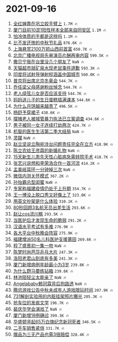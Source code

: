 # 2021-09-16

1. [全红婵靠在巩立姣手臂上](https://s.weibo.com/weibo?q=%23%E5%85%A8%E7%BA%A2%E5%A9%B5%E9%9D%A0%E5%9C%A8%E5%B7%A9%E7%AB%8B%E5%A7%A3%E6%89%8B%E8%87%82%E4%B8%8A%23&Refer=top) `1.7M 🔥`
1. [厦门目前10混1阳性样本全部来自同安区](https://s.weibo.com/weibo?q=%23%E5%8E%A6%E9%97%A8%E7%9B%AE%E5%89%8D10%E6%B7%B71%E9%98%B3%E6%80%A7%E6%A0%B7%E6%9C%AC%E5%85%A8%E9%83%A8%E6%9D%A5%E8%87%AA%E5%90%8C%E5%AE%89%E5%8C%BA%23&Refer=top) `1.1M 🔥`
1. [怕冷体质的手都是这样吗](https://s.weibo.com/weibo?q=%23%E6%80%95%E5%86%B7%E4%BD%93%E8%B4%A8%E7%9A%84%E6%89%8B%E9%83%BD%E6%98%AF%E8%BF%99%E6%A0%B7%E5%90%97%23&Refer=top) `1.1M 🔥`
1. [比不发还惨的中秋节礼品](https://s.weibo.com/weibo?q=%23%E6%AF%94%E4%B8%8D%E5%8F%91%E8%BF%98%E6%83%A8%E7%9A%84%E4%B8%AD%E7%A7%8B%E8%8A%82%E7%A4%BC%E5%93%81%23&Refer=top) `876.6K 🔥`
1. [上海悬赏2100万抓山西前首富](https://s.weibo.com/weibo?q=%23%E4%B8%8A%E6%B5%B7%E6%82%AC%E8%B5%8F2100%E4%B8%87%E6%8A%93%E5%B1%B1%E8%A5%BF%E5%89%8D%E9%A6%96%E5%AF%8C%23&Refer=top) `650.7K 🔥`
1. [北京广播电视局先审演员片酬再审内容](https://s.weibo.com/weibo?q=%23%E5%8C%97%E4%BA%AC%E5%B9%BF%E6%92%AD%E7%94%B5%E8%A7%86%E5%B1%80%E5%85%88%E5%AE%A1%E6%BC%94%E5%91%98%E7%89%87%E9%85%AC%E5%86%8D%E5%AE%A1%E5%86%85%E5%AE%B9%23&Refer=top) `599.5K 🔥`
1. [撒贝宁我在台里没几个朋友了](https://s.weibo.com/weibo?q=%23%E6%92%92%E8%B4%9D%E5%AE%81%E6%88%91%E5%9C%A8%E5%8F%B0%E9%87%8C%E6%B2%A1%E5%87%A0%E4%B8%AA%E6%9C%8B%E5%8F%8B%E4%BA%86%23&Refer=top) `NaN 🔥`
1. [天猫超市就矿泉水现老鼠事件道歉](https://s.weibo.com/weibo?q=%23%E5%A4%A9%E7%8C%AB%E8%B6%85%E5%B8%82%E5%B0%B1%E7%9F%BF%E6%B3%89%E6%B0%B4%E7%8E%B0%E8%80%81%E9%BC%A0%E4%BA%8B%E4%BB%B6%E9%81%93%E6%AD%89%23&Refer=top) `593.3K 🔥`
1. [印度将试射导弹射程涵盖中国城市](https://s.weibo.com/weibo?q=%23%E5%8D%B0%E5%BA%A6%E5%B0%86%E8%AF%95%E5%B0%84%E5%AF%BC%E5%BC%B9%E5%B0%84%E7%A8%8B%E6%B6%B5%E7%9B%96%E4%B8%AD%E5%9B%BD%E5%9F%8E%E5%B8%82%23&Refer=top) `560.0K 🔥`
1. [普京将出席北京冬奥会](https://s.weibo.com/weibo?q=%23%E6%99%AE%E4%BA%AC%E5%B0%86%E5%87%BA%E5%B8%AD%E5%8C%97%E4%BA%AC%E5%86%AC%E5%A5%A5%E4%BC%9A%23&Refer=top) `544.7K 🔥`
1. [乔任梁父母感谢粉丝悼念](https://s.weibo.com/weibo?q=%23%E4%B9%94%E4%BB%BB%E6%A2%81%E7%88%B6%E6%AF%8D%E6%84%9F%E8%B0%A2%E7%B2%89%E4%B8%9D%E6%82%BC%E5%BF%B5%23&Refer=top) `544.7K 🔥`
1. [老人续弦儿女是否应该支持](https://s.weibo.com/weibo?q=%23%E8%80%81%E4%BA%BA%E7%BB%AD%E5%BC%A6%E5%84%BF%E5%A5%B3%E6%98%AF%E5%90%A6%E5%BA%94%E8%AF%A5%E6%94%AF%E6%8C%81%23&Refer=top) `544.7K 🔥`
1. [妈妈送儿子的生日蛋糕插满课本](https://s.weibo.com/weibo?q=%23%E5%A6%88%E5%A6%88%E9%80%81%E5%84%BF%E5%AD%90%E7%9A%84%E7%94%9F%E6%97%A5%E8%9B%8B%E7%B3%95%E6%8F%92%E6%BB%A1%E8%AF%BE%E6%9C%AC%23&Refer=top) `544.6K 🔥`
1. [为什么月饼越来越贵了](https://s.weibo.com/weibo?q=%23%E4%B8%BA%E4%BB%80%E4%B9%88%E6%9C%88%E9%A5%BC%E8%B6%8A%E6%9D%A5%E8%B6%8A%E8%B4%B5%E4%BA%86%23&Refer=top) `496.5K 🔥`
1. [杨舒予穿裙子](https://s.weibo.com/weibo?q=%23%E6%9D%A8%E8%88%92%E4%BA%88%E7%A9%BF%E8%A3%99%E5%AD%90%23&Refer=top) `438.6K 🔥`
1. [摆摊老人被城管暴力执法已立案调查](https://s.weibo.com/weibo?q=%E6%91%86%E6%91%8A%E8%80%81%E4%BA%BA%E8%A2%AB%E5%9F%8E%E7%AE%A1%E6%9A%B4%E5%8A%9B%E6%89%A7%E6%B3%95%E5%B7%B2%E7%AB%8B%E6%A1%88%E8%B0%83%E6%9F%A5&Refer=top) `434.6K 🔥`
1. [男子被同一女子连续打劫两次](https://s.weibo.com/weibo?q=%23%E7%94%B7%E5%AD%90%E8%A2%AB%E5%90%8C%E4%B8%80%E5%A5%B3%E5%AD%90%E8%BF%9E%E7%BB%AD%E6%89%93%E5%8A%AB%E4%B8%A4%E6%AC%A1%23&Refer=top) `424.7K 🔥`
1. [机智的医生生活第二季大结局](https://s.weibo.com/weibo?q=%23%E6%9C%BA%E6%99%BA%E7%9A%84%E5%8C%BB%E7%94%9F%E7%94%9F%E6%B4%BB%E7%AC%AC%E4%BA%8C%E5%AD%A3%E5%A4%A7%E7%BB%93%E5%B1%80%23&Refer=top) `NaN 🔥`
1. [灵媒](https://s.weibo.com/weibo?q=%E7%81%B5%E5%AA%92&Refer=top) `NaN 🔥`
1. [赵立坚说立陶宛涉台问题责任完全在立方](https://s.weibo.com/weibo?q=%23%E8%B5%B5%E7%AB%8B%E5%9D%9A%E8%AF%B4%E7%AB%8B%E9%99%B6%E5%AE%9B%E6%B6%89%E5%8F%B0%E9%97%AE%E9%A2%98%E8%B4%A3%E4%BB%BB%E5%AE%8C%E5%85%A8%E5%9C%A8%E7%AB%8B%E6%96%B9%23&Refer=top) `418.9K 🔥`
1. [陈立农给王彦霖的新婚礼物](https://s.weibo.com/weibo?q=%23%E9%99%88%E7%AB%8B%E5%86%9C%E7%BB%99%E7%8E%8B%E5%BD%A6%E9%9C%96%E7%9A%84%E6%96%B0%E5%A9%9A%E7%A4%BC%E7%89%A9%23&Refer=top) `NaN 🔥`
1. [15天新生儿患先天性心脏病急需转院手术](https://s.weibo.com/weibo?q=%2315%E5%A4%A9%E6%96%B0%E7%94%9F%E5%84%BF%E6%82%A3%E5%85%88%E5%A4%A9%E6%80%A7%E5%BF%83%E8%84%8F%E7%97%85%E6%80%A5%E9%9C%80%E8%BD%AC%E9%99%A2%E6%89%8B%E6%9C%AF%23&Refer=top) `418.7K 🔥`
1. [张艺兴说想和李荣浩合作一首河流](https://s.weibo.com/weibo?q=%23%E5%BC%A0%E8%89%BA%E5%85%B4%E8%AF%B4%E6%83%B3%E5%92%8C%E6%9D%8E%E8%8D%A3%E6%B5%A9%E5%90%88%E4%BD%9C%E4%B8%80%E9%A6%96%E6%B2%B3%E6%B5%81%23&Refer=top) `414.2K 🔥`
1. [孟美岐耳环一分钟掉三次](https://s.weibo.com/weibo?q=%23%E5%AD%9F%E7%BE%8E%E5%B2%90%E8%80%B3%E7%8E%AF%E4%B8%80%E5%88%86%E9%92%9F%E6%8E%89%E4%B8%89%E6%AC%A1%23&Refer=top) `NaN 🔥`
1. [微信内测关怀模式](https://s.weibo.com/weibo?q=%23%E5%BE%AE%E4%BF%A1%E5%86%85%E6%B5%8B%E5%85%B3%E6%80%80%E6%A8%A1%E5%BC%8F%23&Refer=top) `367.2K 🔥`
1. [孙怡霸总型闺蜜](https://s.weibo.com/weibo?q=%23%E5%AD%99%E6%80%A1%E9%9C%B8%E6%80%BB%E5%9E%8B%E9%97%BA%E8%9C%9C%23&Refer=top) `NaN 🔥`
1. [专家称福建疫情仍处于上升期](https://s.weibo.com/weibo?q=%23%E4%B8%93%E5%AE%B6%E7%A7%B0%E7%A6%8F%E5%BB%BA%E7%96%AB%E6%83%85%E4%BB%8D%E5%A4%84%E4%BA%8E%E4%B8%8A%E5%8D%87%E6%9C%9F%23&Refer=top) `354.7K 🔥`
1. [王一博没上脱口秀又好像上了](https://s.weibo.com/weibo?q=%23%E7%8E%8B%E4%B8%80%E5%8D%9A%E6%B2%A1%E4%B8%8A%E8%84%B1%E5%8F%A3%E7%A7%80%E5%8F%88%E5%A5%BD%E5%83%8F%E4%B8%8A%E4%BA%86%23&Refer=top) `323.0K 🔥`
1. [用英文吵架是什么体验](https://s.weibo.com/weibo?q=%23%E7%94%A8%E8%8B%B1%E6%96%87%E5%90%B5%E6%9E%B6%E6%98%AF%E4%BB%80%E4%B9%88%E4%BD%93%E9%AA%8C%23&Refer=top) `310.1K 🔥`
1. [80秒回顾3名航天员出差生活](https://s.weibo.com/weibo?q=%2380%E7%A7%92%E5%9B%9E%E9%A1%BE3%E5%90%8D%E8%88%AA%E5%A4%A9%E5%91%98%E5%87%BA%E5%B7%AE%E7%94%9F%E6%B4%BB%23&Refer=top) `293.6K 🔥`
1. [赵让cos流川枫](https://s.weibo.com/weibo?q=%23%E8%B5%B5%E8%AE%A9cos%E6%B5%81%E5%B7%9D%E6%9E%AB%23&Refer=top) `293.5K 🔥`
1. [当医护后才发现生命的脆弱](https://s.weibo.com/weibo?q=%23%E5%BD%93%E5%8C%BB%E6%8A%A4%E5%90%8E%E6%89%8D%E5%8F%91%E7%8E%B0%E7%94%9F%E5%91%BD%E7%9A%84%E8%84%86%E5%BC%B1%23&Refer=top) `291.2K 🔥`
1. [汉语水平考试有多难](https://s.weibo.com/weibo?q=%23%E6%B1%89%E8%AF%AD%E6%B0%B4%E5%B9%B3%E8%80%83%E8%AF%95%E6%9C%89%E5%A4%9A%E9%9A%BE%23&Refer=top) `276.9K 🔥`
1. [各大平台中秋晚会阵容](https://s.weibo.com/weibo?q=%23%E5%90%84%E5%A4%A7%E5%B9%B3%E5%8F%B0%E4%B8%AD%E7%A7%8B%E6%99%9A%E4%BC%9A%E9%98%B5%E5%AE%B9%23&Refer=top) `275.9K 🔥`
1. [福建增派50名儿科医护支援莆田](https://s.weibo.com/weibo?q=%23%E7%A6%8F%E5%BB%BA%E5%A2%9E%E6%B4%BE50%E5%90%8D%E5%84%BF%E7%A7%91%E5%8C%BB%E6%8A%A4%E6%94%AF%E6%8F%B4%E8%8E%86%E7%94%B0%23&Refer=top) `269.6K 🔥`
1. [程了盛景初一集一吻](https://s.weibo.com/weibo?q=%23%E7%A8%8B%E4%BA%86%E7%9B%9B%E6%99%AF%E5%88%9D%E4%B8%80%E9%9B%86%E4%B8%80%E5%90%BB%23&Refer=top) `NaN 🔥`
1. [陈梦时尚芭莎乒乓大片](https://s.weibo.com/weibo?q=%23%E9%99%88%E6%A2%A6%E6%97%B6%E5%B0%9A%E8%8A%AD%E8%8E%8E%E4%B9%92%E4%B9%93%E5%A4%A7%E7%89%87%23&Refer=top) `247.3K 🔥`
1. [洛阳老君山到底有多美](https://s.weibo.com/weibo?q=%23%E6%B4%9B%E9%98%B3%E8%80%81%E5%90%9B%E5%B1%B1%E5%88%B0%E5%BA%95%E6%9C%89%E5%A4%9A%E7%BE%8E%23&Refer=top) `241.3K 🔥`
1. [厦门新增病例年龄最小为3岁](https://s.weibo.com/weibo?q=%23%E5%8E%A6%E9%97%A8%E6%96%B0%E5%A2%9E%E7%97%85%E4%BE%8B%E5%B9%B4%E9%BE%84%E6%9C%80%E5%B0%8F%E4%B8%BA3%E5%B2%81%23&Refer=top) `239.8K 🔥`
1. [为什么野马要练钻箱](https://s.weibo.com/weibo?q=%23%E4%B8%BA%E4%BB%80%E4%B9%88%E9%87%8E%E9%A9%AC%E8%A6%81%E7%BB%83%E9%92%BB%E7%AE%B1%23&Refer=top) `239.6K 🔥`
1. [林池陌轻尘太能亲了](https://s.weibo.com/weibo?q=%23%E6%9E%97%E6%B1%A0%E9%99%8C%E8%BD%BB%E5%B0%98%E5%A4%AA%E8%83%BD%E4%BA%B2%E4%BA%86%23&Refer=top) `NaN 🔥`
1. [Angelababy赖冠霖背后抱路透](https://s.weibo.com/weibo?q=%23Angelababy%E8%B5%96%E5%86%A0%E9%9C%96%E8%83%8C%E5%90%8E%E6%8A%B1%E8%B7%AF%E9%80%8F%23&Refer=top) `NaN 🔥`
1. [腾讯游戏公告中秋未成年人游戏限玩时间](https://s.weibo.com/weibo?q=%23%E8%85%BE%E8%AE%AF%E6%B8%B8%E6%88%8F%E5%85%AC%E5%91%8A%E4%B8%AD%E7%A7%8B%E6%9C%AA%E6%88%90%E5%B9%B4%E4%BA%BA%E6%B8%B8%E6%88%8F%E9%99%90%E7%8E%A9%E6%97%B6%E9%97%B4%23&Refer=top) `207.9K 🔥`
1. [731解剖实验用的内脏挂架照片曝光](https://s.weibo.com/weibo?q=%23731%E8%A7%A3%E5%89%96%E5%AE%9E%E9%AA%8C%E7%94%A8%E7%9A%84%E5%86%85%E8%84%8F%E6%8C%82%E6%9E%B6%E7%85%A7%E7%89%87%E6%9B%9D%E5%85%89%23&Refer=top) `205.3K 🔥`
1. [抢车位的发疯文学](https://s.weibo.com/weibo?q=%23%E6%8A%A2%E8%BD%A6%E4%BD%8D%E7%9A%84%E5%8F%91%E7%96%AF%E6%96%87%E5%AD%A6%23&Refer=top) `196.7K 🔥`
1. [裴庆华学会演戏了](https://s.weibo.com/weibo?q=%23%E8%A3%B4%E5%BA%86%E5%8D%8E%E5%AD%A6%E4%BC%9A%E6%BC%94%E6%88%8F%E4%BA%86%23&Refer=top) `NaN 🔥`
1. [厦门新增18例确诊](https://s.weibo.com/weibo?q=%23%E5%8E%A6%E9%97%A8%E6%96%B0%E5%A2%9E18%E4%BE%8B%E7%A1%AE%E8%AF%8A%23&Refer=top) `399.3K 🔥`
1. [华盛顿竖起65万白旗纪念新冠死者](https://s.weibo.com/weibo?q=%23%E5%8D%8E%E7%9B%9B%E9%A1%BF%E7%AB%96%E8%B5%B765%E4%B8%87%E7%99%BD%E6%97%97%E7%BA%AA%E5%BF%B5%E6%96%B0%E5%86%A0%E6%AD%BB%E8%80%85%23&Refer=top) `346.5K 🔥`
1. [二手车销售紧俏](https://s.weibo.com/weibo?q=%23%E4%BA%8C%E6%89%8B%E8%BD%A6%E9%94%80%E5%94%AE%E7%B4%A7%E4%BF%8F%23&Refer=top) `331.7K 🔥`
1. [赠品为三无产品也需3倍赔偿](https://s.weibo.com/weibo?q=%23%E8%B5%A0%E5%93%81%E4%B8%BA%E4%B8%89%E6%97%A0%E4%BA%A7%E5%93%81%E4%B9%9F%E9%9C%803%E5%80%8D%E8%B5%94%E5%81%BF%23&Refer=top) `328.4K 🔥`
